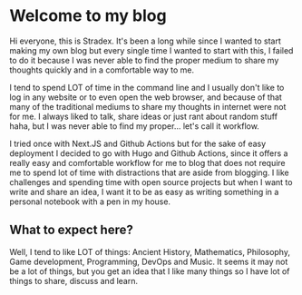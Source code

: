 # Welcome to my blog

Hi everyone, this is Stradex. It's been a long while since I wanted to start making my own blog but every single time I wanted to start with this, I failed to do it because I was never able to find the proper medium to share my thoughts quickly and in a comfortable way to me. 

I tend to spend LOT of time in the command line and I usually don't like to log in any website or to even open the web browser, and because of that many of the traditional mediums to share my thoughts in internet were not for me. I always liked to talk, share ideas or just rant about random stuff haha, but I was never able to find my proper... let's call it workflow.

I tried once with Next.JS and Github Actions but for the sake of easy deployment I decided to go with Hugo and Github Actions, since it offers a really easy and comfortable workflow for me to blog that does not require me to spend lot of time with distractions that are aside from blogging. I like challenges and spending time with open source projects but when I want to write and share an idea, I want it to be as easy as writing something in a personal notebook with a pen in my house.

## What to expect here?

Well, I tend to like LOT of things: Ancient History, Mathematics, Philosophy, Game development, Programming, DevOps and Music. 
It seems it may not be a lot of things, but you get an idea that I like many things so I have lot of things to share, discuss and learn.
